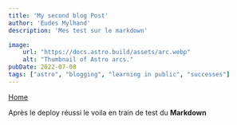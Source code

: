 ```yaml
---
title: 'My second blog Post'
author: 'Eudes Mylhand'
description: 'Mes test sur le markdown'

image:
    url: "https://docs.astro.build/assets/arc.webp"
    alt: "Thumbnail of Astro arcs."
pubDate: 2022-07-08
tags: ["astro", "blogging", "learning in public", "successes"]
---
```

<a href="/tutoriel">Home</a>

Après le deploy réussi le voila en train de test du **Markdown**